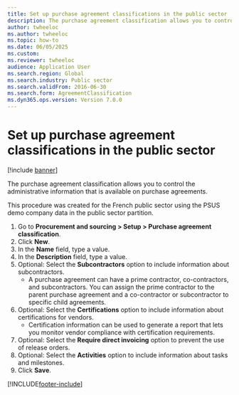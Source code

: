 ```yaml
--- 
title: Set up purchase agreement classifications in the public sector
description: The purchase agreement classification allows you to control the administrative information that is available on purchase agreements.
author: twheeloc
ms.author: twheeloc
ms.topic: how-to
ms.date: 06/05/2025
ms.custom:
ms.reviewer: twheeloc   
audience: Application User  
ms.search.region: Global
ms.search.industry: Public sector
ms.search.validFrom: 2016-06-30
ms.search.form: AgreementClassification
ms.dyn365.ops.version: Version 7.0.0 
---
```


# Set up purchase agreement classifications in the public sector

[!include [banner](../../includes/banner.md)]

The purchase agreement classification allows you to control the administrative information that is available on purchase agreements. 

This procedure was created for the French public sector using the PSUS demo company data in the public sector partition.

1. Go to **Procurement and sourcing > Setup > Purchase agreement classification**.
2. Click **New**.
3. In the **Name** field, type a value.
4. In the **Description** field, type a value.
5. Optional: Select the **Subcontractors** option to include information about subcontractors.
    * A purchase agreement can have a prime contractor, co-contractors, and subcontractors. You can assign the prime contractor to the parent purchase agreement and a co-contractor or subcontractor to specific child agreements.  
6. Optional: Select the **Certifications** option to include information about certifications for vendors.
    * Certification information can be used to generate a report that lets you monitor vendor compliance with certification requirements.  
7. Optional: Select the **Require direct invoicing** option to prevent the use of release orders.
8. Optional: Select the **Activities** option to include information about tasks and milestones.
9. Click **Save**.



[!INCLUDE[footer-include](../../../includes/footer-banner.md)]
